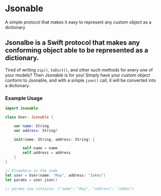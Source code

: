 # Jsonable
A simple protocol that makes it easy to represent any custom object as a dictionary

## Jsonalbe is a Swift protocol that makes any conforming object able to be represented as a dictionary.

Tired of writing `zip()`,  `toDict()`, and other such methods for every one of your models? Then Jsonable is for you! Simply have your custom object conform to Jsonable, and with a simple `json()` call, it will be converted into a dictionary.

### Example Usage

```swift 
import Jsonable

class User: Jsonable {

    var name: String
    var address: String?

    init(name: String, address: String) {

        self.name = name
        self.address = address
    }
}

// Elsewhere in the code
let user = User(name: "Rey", address: "Jakku")
let params = user.json() 

// params now contains: ["name": "Rey", "address": "Jakku"]
```